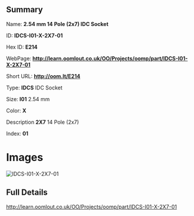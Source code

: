 

## Summary
 
Name: __2.54 mm 14 Pole (2x7) IDC Socket__

ID: __IDCS-I01-X-2X7-01__

Hex ID: __E214__

WebPage: __http://learn.oomlout.co.uk/OO/Projects/oomp/part/IDCS-I01-X-2X7-01__

Short URL: __http://oom.lt/E214__


Type: __IDCS__ IDC Socket 

Size: __I01__ 2.54 mm 

Color: __X__  

Description __2X7__ 14 Pole (2x7) 

Index: __01__


# Images
![IDCS-I01-X-2X7-01](http://oomlout.com/oomp-gen/parts/IDCS-I01-X-2X7-01/IDCS-I01-X-2X7-01_420.jpg)



## Full Details

 http://learn.oomlout.co.uk/OO/Projects/oomp/part/IDCS-I01-X-2X7-01














